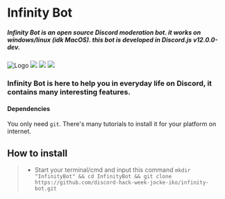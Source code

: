 Infinity Bot
==================

##### Infinity Bot is an open source Discord moderation bot. it works on windows/linux (idk MacOS). this bot is developed in Discord.js v12.0.0-dev.

![Logo](https://cdn.discordapp.com/icons/591537647994798101/a85984646942ed4f2202ffac114b7218.png)
<img src="https://img.shields.io/badge/node--js-10.16.0-success.svg"> 
<img src="https://img.shields.io/badge/npm-6.9.0-red.svg">
<img src="https://img.shields.io/badge/discord.js-12.0.0-blue.svg">
### Infinity Bot is here to help you in everyday life on Discord, it contains many interesting features. 

#### Dependencies
  You only need `git`. There's many tutorials to install it for your platform on internet.

How to install 
--------------

> * Start your terminal/cmd and input this command `mkdir "InfinityBot" && cd InfinityBot && git clone https://github.com/discord-hack-week-jocke-iko/infinity-bot.git`
